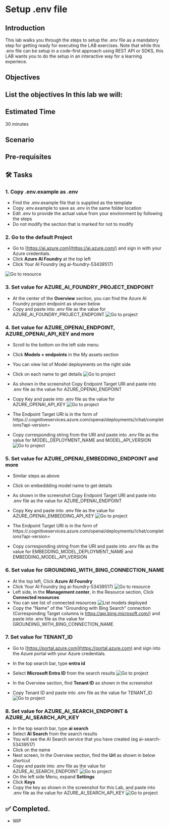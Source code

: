# Setup .env file

## Introduction 

This lab walks you through the steps to setup the .env file as a mandatory step for getting ready for executing the LAB exercises. Note that while this .env file can be setup in a code-first approach using REST API or SDKS, this LAB wants you to do the setup in an interactive way for a learning experiece. 

## Objectives 
 List the objectives
In this lab we will:
-	


## Estimated Time 

30 minutes 

## Scenario


## Pre-requisites

## 🛠️ Tasks

### 1. Copy .env.example as .env
- Find the .env.example file that is supplied as the template
- Copy .env.example to save as .env in the same folder location
- Edit .env to provide the actual value from your environment by following the steps
- Do not modify the section that is marked for not to modify


### 2. Go to the default Project

- Go to [https://ai.azure.com](https://ai.azure.com/) and sign in with your Azure credentials.
- Click **Azure AI Foundry** at the top left
- Click Your AI Foundry (eg ai-foundry-53439517)

![Go to resource](images/aifoundryfromaifoundryportal.png)


### 3. Set value for AZURE_AI_FOUNDRY_PROJECT_ENDPOINT

- At  the center of the **Overview** section, you can find the Azure AI Foundry project endpoint as shown below
- Copy and paste into .env file as the value for AZURE_AI_FOUNDRY_PROJECT_ENDPOINT
![Go to project](images/AZURE_AI_FOUNDRY_PROJECT_ENDPOINT.png)


### 4. Set value for AZURE_OPENAI_ENDPOINT, AZURE_OPENAI_API_KEY and more

- Scroll to the bottom on the left side menu
- Click **Models + endpoints** in the My assets section 
- You can view list of Model deployments on the right side
- Click on each name to get details
![Go to project](images/modelapikey1.png)

- As shown in the screenshot Copy Endpoint Target URI and paste into .env file as the value for AZURE_OPENAI_ENDPOINT
- Copy Key and paste into .env file as the value for AZURE_OPENAI_API_KEY
![Go to project](images/modelapikey2.png)

- The Endpoint Target URI is in the form of https://<AI-FOUNDRY-NAME>.cognitiveservices.azure.com/openai/deployments/<MODEL-DEPLOYMENT-NAME>/chat/completions?api-version=<MODEL-API-VERSION>
- Copy corresponding string from the URI and paste into .env file as the value for MODEL_DEPLOYMENT_NAME and MODEL_API_VERSION
![Go to project](images/modelapikey3.png)

### 5. Set value for AZURE_OPENAI_EMBEDDING_ENDPOINT and more

- Similar steps as above 
- Click on embeddding model name to get details
- As shown in the screenshot Copy Endpoint Target URI and paste into .env file as the value for AZURE_OPENAI_ENDPOINT
- Copy Key and paste into .env file as the value for AZURE_OPENAI_EMBEDDING_API_KEY
![Go to project](images/modelapikey2e.png)

- The Endpoint Target URI is in the form of https://<AI-FOUNDRY-NAME>.cognitiveservices.azure.com/openai/deployments/<MODEL-DEPLOYMENT-NAME>/chat/completions?api-version=<MODEL-API-VERSION>
- Copy corresponding string from the URI and paste into .env file as the value for EMBEDDING_MODEL_DEPLOYMENT_NAME and EMBEDDING_MODEL_API_VERSION


### 6. Set value for GROUNDING_WITH_BING_CONNECTION_NAME

- At the top left, Click **Azure AI Foundry**
- Click Your AI Foundry (eg ai-foundry-53439517)
![Go to resource](images/aifoundryfromaifoundryportal.png)
- Left side, in the **Management center**, in the Resource section, Click **Connected resources**
- You can see list of connected resources
![List models deployed](images/gwbingconnectedinlist.png)
- Copy the "Name" of the "Grounding with Bing Search" connection (Corresponding Target columns is https://api.bing.microsoft.com/) and paste into .env file as the value for GROUNDING_WITH_BING_CONNECTION_NAME

### 7. Set value for TENANT_ID

- Go to [https://portal.azure.com](https://portal.azure.com) and sign into the Azure portal with your Azure credentials.
- In the top search bar, type **entra id**
- Select **Microsoft Entra ID** from the search results
![Go to project](images/tenantid1.png)

- In the Overview section, find **Tenant ID** as shown in the screenshot
- Copy Tenant ID and paste into .env file as the value for TENANT_ID
![Go to project](images/tenantid2.png)


### 8. Set value for AZURE_AI_SEARCH_ENDPOINT & AZURE_AI_SEARCH_API_KEY

- In the top search bar, type **ai search**
- Select **AI Search** from the search results
- You will see the AI Search service that you have created (eg ai-search-53439517)
- Click on the name
- Next screen, In the Overview section, find the **Url** as shown in below shortcut
- Copy and paste into .env file as the value for AZURE_AI_SEARCH_ENDPOINT
![Go to project](images/aisearchurl.png)
- On the left side Menu, expand **Settings**
- Click **Keys**
- Copy the key as shown in the screenshot for this Lab, and paste into .env file as the value for AZURE_AI_SEARCH_API_KEY
![Go to project](images/aisearchapikey.png)




## ✅ Completed. 

- WIP

